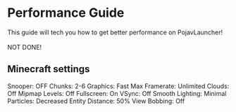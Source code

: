 # Performance Guide
This guide will tech you how to get better performance on PojavLauncher! <br />
<br />
NOT DONE! <br />

## Minecraft settings
Snooper: OFF
Chunks: 2-6
Graphics: Fast
Max Framerate: Unlimited
Clouds: Off
Mipmap Levels: Off
Fullscreen: On
VSync: Off
Smooth Lighting: Minimal
Particles: Decreased
Entity Distance: 50%
View Bobbing: Off